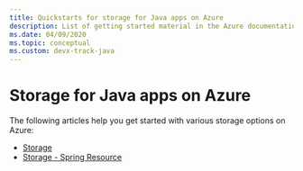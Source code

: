 ```yaml
---
title: Quickstarts for storage for Java apps on Azure
description: List of getting started material in the Azure documentation for storage for Java apps.
ms.date: 04/09/2020
ms.topic: conceptual
ms.custom: devx-track-java
---
```


# Storage for Java apps on Azure

The following articles help you get started with various storage options on Azure:

- [Storage](/azure/storage/blobs/storage-quickstart-blobs-java)
- [Storage - Spring Resource](/azure/developer/java/spring-framework/configure-spring-boot-starter-java-app-with-azure-storage)
